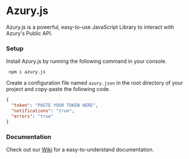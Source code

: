 # Azury.js

Azury.js is a powerful, easy-to-use JavaScript Library to interact with Azury's Public API.

### Setup

Install Azury.js by running the following command in your console.
```
 npm i azury.js
```
Create a configuration file named `azury.json` in the root directory of your project and copy-paste the following code.
```JSON
{
  "token": "PASTE YOUR TOKEN HERE",
  "notifications": "true",
  "errors": "true"
}
```

### Documentation

Check out our [Wiki](https://github.com/azuryofficial/azury.js/wiki) for a easy-to-understand documentation.
